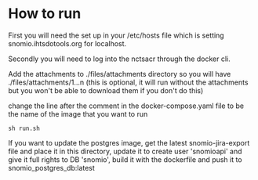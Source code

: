 # How to run

First you will need the set up in your /etc/hosts file which is setting snomio.ihtsdotools.org for localhost.

Secondly you will need to log into the nctsacr through the docker cli.

Add the attachments to ./files/attachments directory so you will have ./files/attachments/1...n (this is optional, it will run without the attachments but you won't be able to download them if you don't do this)

change the line after the comment in the docker-compose.yaml file to be the name of the image that you want to run

```
sh run.sh
```

If you want to update the postgres image, get the latest snomio-jira-export file and place it in this directory, update it to create user 'snomioapi' and give it full rights to DB 'snomio', build it with the dockerfile and push it to snomio_postgres_db:latest